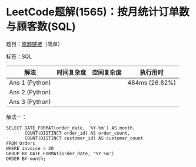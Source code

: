 # LeetCode题解(1565)：按月统计订单数与顾客数(SQL)

题目：[原题链接](https://leetcode-cn.com/problems/unique-orders-and-customers-per-month/)（简单）

标签：SQL

| 解法           | 时间复杂度 | 空间复杂度 | 执行用时       |
| -------------- | ---------- | ---------- | -------------- |
| Ans 1 (Python) |            |            | 484ms (26.82%) |
| Ans 2 (Python) |            |            |                |
| Ans 3 (Python) |            |            |                |

解法一：

```mysql
SELECT DATE_FORMAT(order_date, '%Y-%m') AS month,
       COUNT(DISTINCT order_id) AS order_count,
       COUNT(DISTINCT customer_id) AS customer_count
FROM Orders
WHERE invoice > 20
GROUP BY DATE_FORMAT(order_date, '%Y-%m')
ORDER BY month;
```